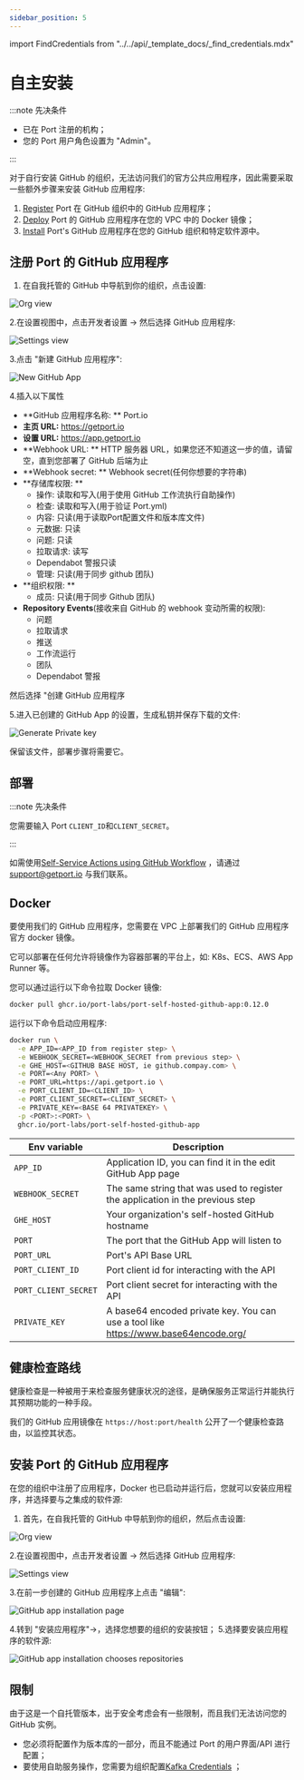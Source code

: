 ```yaml
---
sidebar_position: 5
---
```


import FindCredentials from "../../api/_template_docs/_find_credentials.mdx"

# 自主安装

:::note  先决条件

* 已在 Port 注册的机构；
* 您的 Port 用户角色设置为 "Admin"。

:::

对于自行安装 GitHub 的组织，无法访问我们的官方公共应用程序，因此需要采取一些额外步骤来安装 GitHub 应用程序: 

1. [Register](#register-ports-github-app) Port 在 GitHub 组织中的 GitHub 应用程序；
2. [Deploy](#deployment) Port 的 GitHub 应用程序在您的 VPC 中的 Docker 镜像；
3. [Install](#installing-ports-github-application) Port's GitHub 应用程序在您的 GitHub 组织和特定软件源中。

## 注册 Port 的 GitHub 应用程序

1. 在自我托管的 GitHub 中导航到你的组织，点击设置: 

![Org view](../../../../../static/img/integrations/github-app/SelfHostedOrganizaionView.png)

2.在设置视图中，点击开发者设置 -> 然后选择 GitHub 应用程序: 

![Settings view](../../../../../static/img/integrations/github-app/SelfHostedOrganizationSettings.png)

3.点击 "新建 GitHub 应用程序": 

![New GitHub App](../../../../../static/img/integrations/github-app/SelfHostedNewGitHubApp.png)

4.插入以下属性

* **GitHub 应用程序名称: ** Port.io
* **主页 URL:** https://getport.io
* **设置 URL:** https://app.getport.io
* **Webhook URL: ** HTTP 服务器 URL，如果您还不知道这一步的值，请留空，直到您部署了 GitHub 后端为止
* **Webhook secret: ** Webhook secret(任何你想要的字符串)
* **存储库权限: **
    - 操作: 读取和写入(用于使用 GitHub 工作流执行自助操作)
    - 检查: 读取和写入(用于验证 Port.yml)
    - 内容: 只读(用于读取Port配置文件和版本库文件)
    - 元数据: 只读
    - 问题: 只读
    - 拉取请求: 读写
    - Dependabot 警报只读
    - 管理: 只读(用于同步 github 团队)
* **组织权限: **
    - 成员: 只读(用于同步 Github 团队)
* **Repository Events**(接收来自 GitHub 的 webhook 变动所需的权限): 
    - 问题
    - 拉取请求
    - 推送
    - 工作流运行
    - 团队
    - Dependabot 警报

然后选择 "创建 GitHub 应用程序

5.进入已创建的 GitHub App 的设置，生成私钥并保存下载的文件: 

![Generate Private key](../../../../../static/img/integrations/github-app/SelfHosetdGeneratePrivayKey.png)

保留该文件，部署步骤将需要它。

## 部署

:::note  先决条件

您需要输入 Port `CLIENT_ID`和`CLIENT_SECRET`。

<FindCredentials/>

:::

如需使用[Self-Service Actions using GitHub Workflow](../../../../create-self-service-experiences/setup-backend/github-workflow/github-workflow.md) ，请通过 support@getport.io 与我们联系。

## Docker

要使用我们的 GitHub 应用程序，您需要在 VPC 上部署我们的 GitHub 应用程序官方 docker 镜像。

它可以部署在任何允许将镜像作为容器部署的平台上，如: K8s、ECS、AWS App Runner 等。

您可以通过运行以下命令拉取 Docker 镜像: 

```bash showLineNumbers
docker pull ghcr.io/port-labs/port-self-hosted-github-app:0.12.0
```

运行以下命令启动应用程序: 

```bash showLineNumbers
docker run \
  -e APP_ID=<APP_ID from register step> \
  -e WEBHOOK_SECRET=<WEBHOOK_SECRET from previous step> \
  -e GHE_HOST=<GITHUB BASE HOST, ie github.compay.com> \
  -e PORT=<Any PORT> \
  -e PORT_URL=https://api.getport.io \
  -e PORT_CLIENT_ID=<CLIENT_ID> \
  -e PORT_CLIENT_SECRET=<CLIENT_SECRET> \
  -e PRIVATE_KEY=<BASE 64 PRIVATEKEY> \
  -p <PORT>:<PORT> \
  ghcr.io/port-labs/port-self-hosted-github-app
```


| Env variable         | Description                                                                         |
| -------------------- | ----------------------------------------------------------------------------------- |
| `APP_ID`             | Application ID, you can find it in the edit GitHub App page                         |
| `WEBHOOK_SECRET`     | The same string that was used to register the application in the previous step      |
| `GHE_HOST`           | Your organization's self-hosted GitHub hostname                                     |
| `PORT`               | The port that the GitHub App will listen to                                         |
| `PORT_URL`           | Port's API Base URL                                                                 |
| `PORT_CLIENT_ID`     | Port client id for interacting with the API                                         |
| `PORT_CLIENT_SECRET` | Port client secret for interacting with the API                                     |
| `PRIVATE_KEY`        | A base64 encoded private key. You can use a tool like https://www.base64encode.org/ |


## 健康检查路线

健康检查是一种被用于来检查服务健康状况的途径，是确保服务正常运行并能执行其预期功能的一种手段。

我们的 GitHub 应用镜像在 `https://host:port/health` 公开了一个健康检查路由，以监控其状态。

## 安装 Port 的 GitHub 应用程序

在您的组织中注册了应用程序，Docker 也已启动并运行后，您就可以安装应用程序，并选择要与之集成的软件源: 

1. 首先，在自我托管的 GitHub 中导航到你的组织，然后点击设置: 

![Org view](../../../../../static/img/integrations/github-app/SelfHostedOrganizaionView.png)

2.在设置视图中，点击开发者设置 -> 然后选择 GitHub 应用程序: 

![Settings view](../../../../../static/img/integrations/github-app/SelfHostedOrganizationSettings.png)

3.在前一步创建的 GitHub 应用程序上点击 "编辑": 

![GitHub app installation page](../../../../../static/img/integrations/github-app/SelfHostedEditGitHubApp.png)

4.转到 "安装应用程序"->，选择您想要的组织的安装按钮；
5.选择要安装应用程序的软件源: 

![GitHub app installation chooses repositories](../../../../../static/img/integrations/github-app/SelfHostedInstallationRepoSelection.png)

## 限制

由于这是一个自托管版本，出于安全考虑会有一些限制，而且我们无法访问您的 GitHub 实例。

* 您必须将配置作为版本库的一部分，而且不能通过 Port 的用户界面/API 进行配置；
* 要使用自助服务操作，您需要为组织配置[Kafka Credentials](/create-self-service-experiences/setup-backend/webhook/kafka/kafka.md) ；
